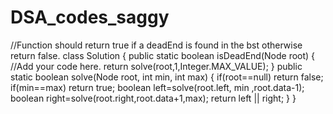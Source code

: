 # DSA_codes_saggy
//Function should return true if a deadEnd is found in the bst otherwise return false.
class Solution
{
    public static boolean isDeadEnd(Node root)
    {
        //Add your code here.
        return solve(root,1,Integer.MAX_VALUE);
    }
    public static boolean solve(Node root, int min, int max)
    {
        if(root==null)
        return false;
        if(min==max)
        return true;
        boolean left=solve(root.left, min ,root.data-1);
        boolean right=solve(root.right,root.data+1,max);
        return left || right;
    }
}

